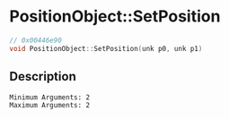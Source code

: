 # PositionObject::SetPosition
```c
// 0x00446e90
void PositionObject::SetPosition(unk p0, unk p1)
```
## Description
```
Minimum Arguments: 2
Maximum Arguments: 2
```

